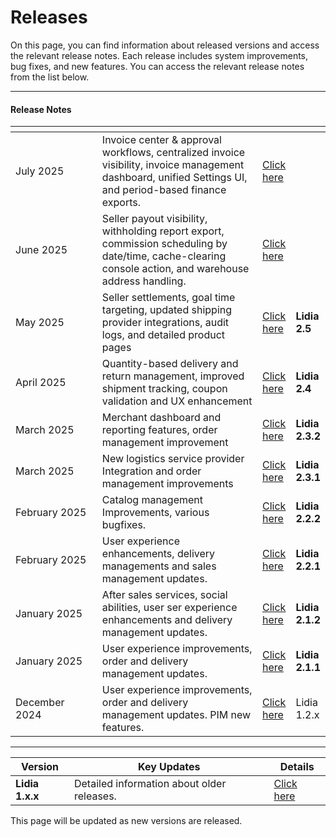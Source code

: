 # Releases

On this page, you can find information about released versions and access the relevant release notes. Each release includes system improvements, bug fixes, and new features. You can access the relevant release notes from the list below.

***

#### Release Notes

<table data-header-hidden><thead><tr><th width="173.2708740234375"></th><th width="381.7603759765625"></th><th></th><th data-hidden></th></tr></thead><tbody><tr><td>July 2025</td><td>Invoice center &#x26; approval workflows, centralized invoice visibility, invoice management dashboard, unified Settings UI, and period-based finance exports.</td><td><a href="english/lidia-2.7.x-release-notes.md">Click here</a></td><td></td></tr><tr><td>June 2025</td><td>Seller payout visibility, withholding report export, commission scheduling by date/time, cache-clearing console action, and warehouse address handling.</td><td><a href="turkce/lidia-2.6.x-surum-notlari.md">Click here</a></td><td></td></tr><tr><td>May 2025</td><td>Seller settlements, goal time targeting, updated shipping provider integrations, audit logs, and detailed product pages</td><td><a href="english/lidia-2.5.x-release-notes.md">Click here</a></td><td><strong>Lidia 2.5</strong></td></tr><tr><td>April 2025</td><td>Quantity-based delivery and return management, improved shipment tracking, coupon validation and UX enhancement</td><td><a href="english/lidia-2.4.x-release-notes.md">Click here</a></td><td><strong>Lidia 2.4</strong></td></tr><tr><td>March 2025</td><td>Merchant dashboard and reporting features, order management improvement</td><td><a href="english/lidia-2.3.x-release-notes.md">Click here</a></td><td><strong>Lidia 2.3.2</strong></td></tr><tr><td>March 2025</td><td>New logistics service provider Integration and order management improvements</td><td><a href="english/lidia-2.3.x-release-notes.md">Click here</a></td><td><strong>Lidia 2.3.1</strong></td></tr><tr><td>February 2025</td><td>Catalog management Improvements, various bugfixes.</td><td><a href="english/lidia-2.2.x-release-notes.md">Click here</a></td><td><strong>Lidia 2.2.2</strong></td></tr><tr><td>February 2025</td><td>User experience enhancements, delivery managements and sales management updates.</td><td><a href="english/lidia-2.2.x-release-notes.md">Click here</a></td><td><strong>Lidia 2.2.1</strong></td></tr><tr><td>January 2025</td><td>After sales services, social abilities, user ser experience enhancements and delivery management updates.</td><td><a href="english/lidia-2.1.x-release-notes.md">Click here</a></td><td><strong>Lidia 2.1.2</strong></td></tr><tr><td>January 2025</td><td>User experience improvements, order and delivery management updates.</td><td><a href="english/lidia-2.1.x-release-notes.md">Click here</a></td><td><strong>Lidia 2.1.1</strong></td></tr><tr><td>December 2024</td><td>User experience improvements, order and delivery management updates. PIM new features.</td><td><a href="english/lidia-1.12.x-release-notes.md">Click here</a></td><td>Lidia 1.2.x</td></tr></tbody></table>

***

| Version         | Key Updates                                | Details                            |
| --------------- | ------------------------------------------ | ---------------------------------- |
| **Lidia 1.x.x** | Detailed information about older releases. | [Click here](english/older-1.x.x/) |

This page will be updated as new versions are released.
